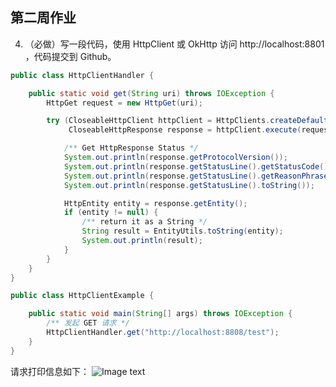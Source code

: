 ## 第二周作业
4. （必做）写一段代码，使用 HttpClient 或 OkHttp 访问 http://localhost:8801 ，代码提交到 Github。

```java
public class HttpClientHandler {

    public static void get(String uri) throws IOException {
        HttpGet request = new HttpGet(uri);

        try (CloseableHttpClient httpClient = HttpClients.createDefault();
             CloseableHttpResponse response = httpClient.execute(request)) {

            /** Get HttpResponse Status */
            System.out.println(response.getProtocolVersion());              // HTTP/1.1
            System.out.println(response.getStatusLine().getStatusCode());   // 200
            System.out.println(response.getStatusLine().getReasonPhrase()); // OK
            System.out.println(response.getStatusLine().toString());        // HTTP/1.1 200 OK

            HttpEntity entity = response.getEntity();
            if (entity != null) {
                /** return it as a String */
                String result = EntityUtils.toString(entity);
                System.out.println(result);
            }
        }
    }
}

public class HttpClientExample {

    public static void main(String[] args) throws IOException {
        /** 发起 GET 请求 */
        HttpClientHandler.get("http://localhost:8808/test");
    }
}
```

请求打印信息如下：
![Image text](http://zhangwei1989.oss-cn-beijing.aliyuncs.com/2020-10-27-httpclient%E7%BB%93%E6%9E%9C%E5%B1%95%E7%A4%BA.png)